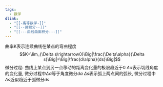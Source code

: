 ```yaml
---
tags:
  - 数学
dlink:
  - "[[-高等数学-]]"
  - "[[--微积分--]]"
  - "[[---曲线曲面积分---]]"
---
```

曲率K表示连续曲线在某点的弯曲程度
$$K=\lim_{\Delta s\rightarrow0}\Big|\frac{\Delta\alpha}{\Delta s}\Big|=\Big|\frac{d\alpha}{ds}\Big|$$
微分过程: 曲线上某点到另一点移动的距离变化量的极限趋近于0
$\Delta\alpha$表示切线角度的变化量, 微分过程中$\Delta\alpha$等于角度微分$d\alpha$ 
$\Delta s$表示弧上两点间的弧长, 微分过程中$\Delta s$近似趋近于弧微分$ds$ 